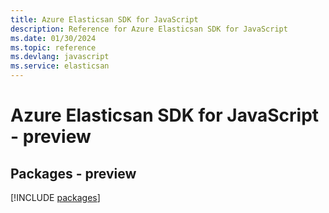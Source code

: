 ```yaml
---
title: Azure Elasticsan SDK for JavaScript
description: Reference for Azure Elasticsan SDK for JavaScript
ms.date: 01/30/2024
ms.topic: reference
ms.devlang: javascript
ms.service: elasticsan
---
```

# Azure Elasticsan SDK for JavaScript - preview
## Packages - preview
[!INCLUDE [packages](elasticsan-index.md)]